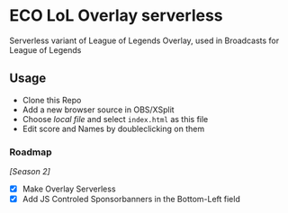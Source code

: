 # ECO LoL Overlay serverless
Serverless variant of League of Legends Overlay, used in Broadcasts for League of Legends

## Usage

- Clone this Repo
- Add a new browser source in OBS/XSplit
- Choose _local file_ and select `index.html` as this file
- Edit score and Names by doubleclicking on them


### Roadmap

*[Season 2]*

- [x] Make Overlay Serverless
- [x] Add JS Controled Sponsorbanners in the Bottom-Left field
